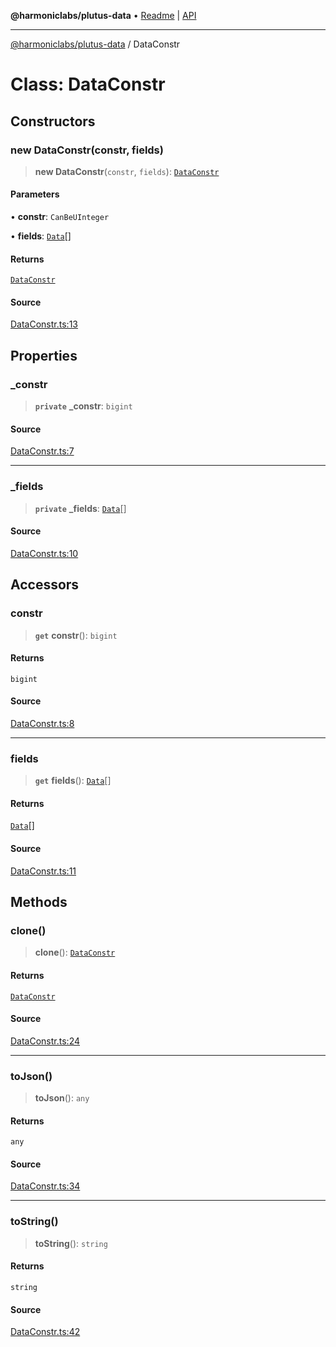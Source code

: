 **@harmoniclabs/plutus-data** • [Readme](../README.md) \| [API](../globals)

***

[@harmoniclabs/plutus-data](../README.md) / DataConstr

# Class: DataConstr

## Constructors

### new DataConstr(constr, fields)

> **new DataConstr**(`constr`, `fields`): [`DataConstr`](DataConstr)

#### Parameters

• **constr**: `CanBeUInteger`

• **fields**: [`Data`](../type-aliases/Data)[]

#### Returns

[`DataConstr`](DataConstr)

#### Source

[DataConstr.ts:13](https://github.com/HarmonicLabs/plutus-data/blob/911664c/src/DataConstr.ts#L13)

## Properties

### \_constr

> **`private`** **\_constr**: `bigint`

#### Source

[DataConstr.ts:7](https://github.com/HarmonicLabs/plutus-data/blob/911664c/src/DataConstr.ts#L7)

***

### \_fields

> **`private`** **\_fields**: [`Data`](../type-aliases/Data)[]

#### Source

[DataConstr.ts:10](https://github.com/HarmonicLabs/plutus-data/blob/911664c/src/DataConstr.ts#L10)

## Accessors

### constr

> **`get`** **constr**(): `bigint`

#### Returns

`bigint`

#### Source

[DataConstr.ts:8](https://github.com/HarmonicLabs/plutus-data/blob/911664c/src/DataConstr.ts#L8)

***

### fields

> **`get`** **fields**(): [`Data`](../type-aliases/Data)[]

#### Returns

[`Data`](../type-aliases/Data)[]

#### Source

[DataConstr.ts:11](https://github.com/HarmonicLabs/plutus-data/blob/911664c/src/DataConstr.ts#L11)

## Methods

### clone()

> **clone**(): [`DataConstr`](DataConstr)

#### Returns

[`DataConstr`](DataConstr)

#### Source

[DataConstr.ts:24](https://github.com/HarmonicLabs/plutus-data/blob/911664c/src/DataConstr.ts#L24)

***

### toJson()

> **toJson**(): `any`

#### Returns

`any`

#### Source

[DataConstr.ts:34](https://github.com/HarmonicLabs/plutus-data/blob/911664c/src/DataConstr.ts#L34)

***

### toString()

> **toString**(): `string`

#### Returns

`string`

#### Source

[DataConstr.ts:42](https://github.com/HarmonicLabs/plutus-data/blob/911664c/src/DataConstr.ts#L42)
